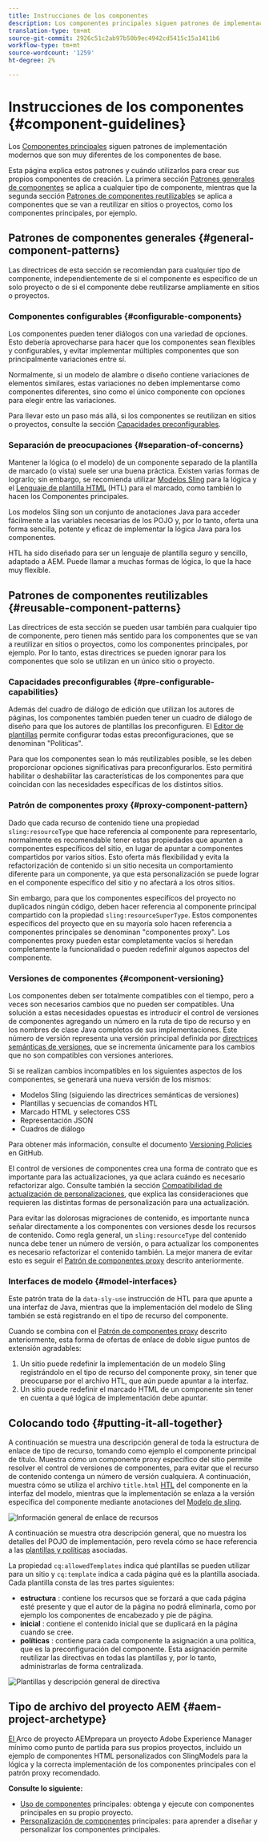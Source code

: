 ```yaml
---
title: Instrucciones de los componentes
description: Los componentes principales siguen patrones de implementación modernos que son muy diferentes de los componentes básicos.
translation-type: tm+mt
source-git-commit: 2926c51c2ab97b50b9ec4942cd5415c15a1411b6
workflow-type: tm+mt
source-wordcount: '1259'
ht-degree: 2%

---
```



# Instrucciones de los componentes {#component-guidelines}

Los [Componentes principales](overview.md) siguen patrones de implementación modernos que son muy diferentes de los componentes de base.

Esta página explica estos patrones y cuándo utilizarlos para crear sus propios componentes de creación. La primera sección [Patrones generales de componentes](#general-component-patterns) se aplica a cualquier tipo de componente, mientras que la segunda sección [Patrones de componentes reutilizables](#reusable-component-patterns) se aplica a componentes que se van a reutilizar en sitios o proyectos, como los componentes principales, por ejemplo.

## Patrones de componentes generales {#general-component-patterns}

Las directrices de esta sección se recomiendan para cualquier tipo de componente, independientemente de si el componente es específico de un solo proyecto o de si el componente debe reutilizarse ampliamente en sitios o proyectos.

### Componentes configurables {#configurable-components}

Los componentes pueden tener diálogos con una variedad de opciones. Esto debería aprovecharse para hacer que los componentes sean flexibles y configurables, y evitar implementar múltiples componentes que son principalmente variaciones entre sí.

Normalmente, si un modelo de alambre o diseño contiene variaciones de elementos similares, estas variaciones no deben implementarse como componentes diferentes, sino como el único componente con opciones para elegir entre las variaciones.

Para llevar esto un paso más allá, si los componentes se reutilizan en sitios o proyectos, consulte la sección [Capacidades preconfigurables](#pre-configurable-capabilities).

### Separación de preocupaciones {#separation-of-concerns}

Mantener la lógica (o el modelo) de un componente separado de la plantilla de marcado (o vista) suele ser una buena práctica. Existen varias formas de lograrlo; sin embargo, se recomienda utilizar [Modelos Sling](https://sling.apache.org/documentation/bundles/models.html) para la lógica y el [Lenguaje de plantilla HTML](https://docs.adobe.com/content/help/es-ES/experience-manager-htl/using/overview.html) (HTL) para el marcado, como también lo hacen los Componentes principales.

Los modelos Sling son un conjunto de anotaciones Java para acceder fácilmente a las variables necesarias de los POJO y, por lo tanto, oferta una forma sencilla, potente y eficaz de implementar la lógica Java para los componentes.

HTL ha sido diseñado para ser un lenguaje de plantilla seguro y sencillo, adaptado a AEM. Puede llamar a muchas formas de lógica, lo que la hace muy flexible.

## Patrones de componentes reutilizables {#reusable-component-patterns}

Las directrices de esta sección se pueden usar también para cualquier tipo de componente, pero tienen más sentido para los componentes que se van a reutilizar en sitios o proyectos, como los componentes principales, por ejemplo. Por lo tanto, estas directrices se pueden ignorar para los componentes que solo se utilizan en un único sitio o proyecto.

### Capacidades preconfigurables {#pre-configurable-capabilities}

Además del cuadro de diálogo de edición que utilizan los autores de páginas, los componentes también pueden tener un cuadro de diálogo de diseño para que los autores de plantillas los preconfiguren. El [Editor de plantillas](https://docs.adobe.com/content/help/en/experience-manager-cloud-service/sites/authoring/features/templates.html) permite configurar todas estas preconfiguraciones, que se denominan &quot;Políticas&quot;.

Para que los componentes sean lo más reutilizables posible, se les deben proporcionar opciones significativas para preconfigurarlos. Esto permitirá habilitar o deshabilitar las características de los componentes para que coincidan con las necesidades específicas de los distintos sitios.

### Patrón de componentes proxy {#proxy-component-pattern}

Dado que cada recurso de contenido tiene una propiedad `sling:resourceType` que hace referencia al componente para representarlo, normalmente es recomendable tener estas propiedades que apunten a componentes específicos del sitio, en lugar de apuntar a componentes compartidos por varios sitios. Esto oferta más flexibilidad y evita la refactorización de contenido si un sitio necesita un comportamiento diferente para un componente, ya que esta personalización se puede lograr en el componente específico del sitio y no afectará a los otros sitios.

Sin embargo, para que los componentes específicos del proyecto no duplicados ningún código, deben hacer referencia al componente principal compartido con la propiedad `sling:resourceSuperType`. Estos componentes específicos del proyecto que en su mayoría solo hacen referencia a componentes principales se denominan &quot;componentes proxy&quot;. Los componentes proxy pueden estar completamente vacíos si heredan completamente la funcionalidad o pueden redefinir algunos aspectos del componente.

### Versiones de componentes {#component-versioning}

Los componentes deben ser totalmente compatibles con el tiempo, pero a veces son necesarios cambios que no pueden ser compatibles. Una solución a estas necesidades opuestas es introducir el control de versiones de componentes agregando un número en la ruta de tipo de recurso y en los nombres de clase Java completos de sus implementaciones. Este número de versión representa una versión principal definida por [directrices semánticas de versiones](https://semver.org/), que se incrementa únicamente para los cambios que no son compatibles con versiones anteriores.

Si se realizan cambios incompatibles en los siguientes aspectos de los componentes, se generará una nueva versión de los mismos:

* Modelos Sling (siguiendo las directrices semánticas de versiones)
* Plantillas y secuencias de comandos HTL
* Marcado HTML y selectores CSS
* Representación JSON
* Cuadros de diálogo

Para obtener más información, consulte el documento [Versioning Policies](https://github.com/adobe/aem-core-wcm-components/wiki/Versioning-Policies) en GitHub.

El control de versiones de componentes crea una forma de contrato que es importante para las actualizaciones, ya que aclara cuándo es necesario refactorizar algo. Consulte también la sección [Compatibilidad de actualización de personalizaciones](customizing.md#upgrade-compatibility-of-customizations), que explica las consideraciones que requieren las distintas formas de personalización para una actualización.

Para evitar las dolorosas migraciones de contenido, es importante nunca señalar directamente a los componentes con versiones desde los recursos de contenido. Como regla general, un `sling:resourceType` del contenido nunca debe tener un número de versión, o para actualizar los componentes es necesario refactorizar el contenido también. La mejor manera de evitar esto es seguir el [Patrón de componentes proxy](#proxy-component-pattern) descrito anteriormente.

### Interfaces de modelo {#model-interfaces}

Este patrón trata de la `data-sly-use` instrucción de HTL para que apunte a una interfaz de Java, mientras que la implementación del modelo de Sling también se está registrando en el tipo de recurso del componente.

Cuando se combina con el [Patrón de componentes proxy](#proxy-component-pattern) descrito anteriormente, esta forma de ofertas de enlace de doble sigue puntos de extensión agradables:

1. Un sitio puede redefinir la implementación de un modelo Sling registrándolo en el tipo de recurso del componente proxy, sin tener que preocuparse por el archivo HTL, que aún puede apuntar a la interfaz.
1. Un sitio puede redefinir el marcado HTML de un componente sin tener en cuenta a qué lógica de implementación debe apuntar.

## Colocando todo {#putting-it-all-together}

A continuación se muestra una descripción general de toda la estructura de enlace de tipo de recurso, tomando como ejemplo el componente principal de título. Muestra cómo un componente proxy específico del sitio permite resolver el control de versiones de componentes, para evitar que el recurso de contenido contenga un número de versión cualquiera. A continuación, muestra cómo se utiliza el archivo `title.html` [HTL](https://docs.adobe.com/content/help/en/experience-manager-htl/using/overview.html) del componente en la interfaz del modelo, mientras que la implementación se enlaza a la versión específica del componente mediante anotaciones del [Modelo de sling](https://sling.apache.org/documentation/bundles/models.html).

![Información general de enlace de recursos](/help/assets/chlimage_1-32.png)

A continuación se muestra otra descripción general, que no muestra los detalles del POJO de implementación, pero revela cómo se hace referencia a las [plantillas y políticas](https://docs.adobe.com/content/help/en/experience-manager-cloud-service/implementing/components-templates/templates.html) asociadas.

La propiedad `cq:allowedTemplates` indica qué plantillas se pueden utilizar para un sitio y `cq:template` indica a cada página qué es la plantilla asociada. Cada plantilla consta de las tres partes siguientes:

* **estructura** : contiene los recursos que se forzará a que cada página esté presente y que el autor de la página no podrá eliminarla, como por ejemplo los componentes de encabezado y pie de página.
* **inicial** : contiene el contenido inicial que se duplicará en la página cuando se cree.
* **políticas** : contiene para cada componente la asignación a una política, que es la preconfiguración del componente. Esta asignación permite reutilizar las directivas en todas las plantillas y, por lo tanto, administrarlas de forma centralizada.

![Plantillas y descripción general de directiva](/help/assets/screen_shot_2018-12-07at093102.png)

## Tipo de archivo del proyecto AEM {#aem-project-archetype}

[El ](/help/developing/archetype/overview.md) Arco de proyecto AEMprepara un proyecto Adobe Experience Manager mínimo como punto de partida para sus propios proyectos, incluido un ejemplo de componentes HTML personalizados con SlingModels para la lógica y la correcta implementación de los componentes principales con el patrón proxy recomendado.

**Consulte lo siguiente:**

* [Uso de componentes](/help/get-started/using.md)  principales: obtenga y ejecute con componentes principales en su propio proyecto.
* [Personalización de componentes](customizing.md)  principales: para aprender a diseñar y personalizar los componentes principales.
